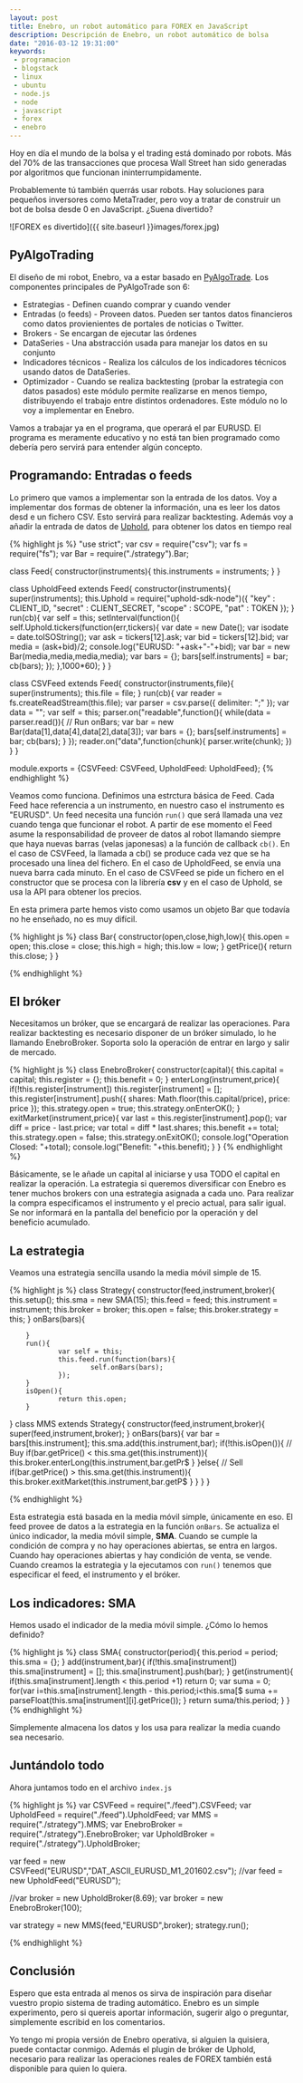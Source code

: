 ```yaml
---
layout: post
title: Enebro, un robot automático para FOREX en JavaScript
description: Descripción de Enebro, un robot automático de bolsa
date: "2016-03-12 19:31:00"
keywords:
 - programacion
 - blogstack
 - linux
 - ubuntu
 - node.js
 - node
 - javascript
 - forex
 - enebro
---
```


Hoy en día el mundo de la bolsa y el trading está dominado por robots. Más del 70% de las transacciones que procesa Wall Street han sido generadas por algoritmos que funcionan ininterrumpidamente.

Probablemente tú también querrás usar robots. Hay soluciones para pequeños inversores como MetaTrader, pero voy a tratar de construir un bot de bolsa desde 0 en JavaScript. ¿Suena divertido?

![FOREX es divertido]({{ site.baseurl }}images/forex.jpg)

## PyAlgoTrading

El diseño de mi robot, Enebro, va a estar basado en [PyAlgoTrade](http://gbeced.github.io/pyalgotrade/). Los componentes principales de PyAlgoTrade son 6:

* Estrategias - Definen cuando comprar y cuando vender
* Entradas (o feeds) - Proveen datos. Pueden ser tantos datos financieros como datos provienientes de portales de noticias o Twitter.
* Brokers - Se encargan de ejecutar las órdenes
* DataSeries - Una abstracción usada para manejar los datos en su conjunto
* Indicadores técnicos - Realiza los cálculos de los indicadores técnicos usando datos de DataSeries.
* Optimizador - Cuando se realiza backtesting (probar la estrategia con datos pasados) este módulo permite realizarse en menos tiempo, distribuyendo el trabajo entre distintos ordenadores. Este módulo no lo voy a implementar en Enebro.

Vamos a trabajar ya en el programa, que operará el par EURUSD. El programa es meramente educativo y no está tan bien programado como debería pero servirá para entender algún concepto.

## Programando: Entradas o feeds

Lo primero que vamos a implementar son la entrada de los datos. Voy a implementar dos formas de obtener la información, una es leer los datos desd e un fichero CSV. Esto servirá para realizar backtesting. Además voy a añadir la entrada de datos de [Uphold](https://uphold.com), para obtener los datos en tiempo real

{% highlight js %}
"use strict";
var csv = require("csv");
var fs = require("fs");
var Bar = require("./strategy").Bar;

class Feed{
        constructor(instruments){
                this.instruments = instruments;
        }
}

class UpholdFeed extends Feed{
        constructor(instruments){
                super(instruments);
                this.Uphold = require("uphold-sdk-node")({
                        "key" : CLIENT_ID,
                        "secret" : CLIENT_SECRET,
                        "scope" : SCOPE,
                        "pat" : TOKEN
                });
        }
        run(cb){
                var self = this;
                setInterval(function(){
                        self.Uphold.tickers(function(err,tickers){
                			var date = new Date();
                			var isodate = date.toISOString();
                			var ask = tickers[12].ask;
                			var bid = tickers[12].bid;
                			var media = (ask+bid)/2;
                			console.log("EURUSD: "+ask+"-"+bid);
                            var bar = new Bar(media,media,media,media);
                            var bars = {};
                            bars[self.instruments] = bar;
                            cb(bars);
                        });
                },1000*60);
        }
}

class CSVFeed extends Feed{
        constructor(instruments,file){
                super(instruments);
                this.file = file;
        }
        run(cb){
                var reader = fs.createReadStream(this.file);
                var parser = csv.parse({
                        delimiter: ";"
                });
                var data = "";
                var self = this;
                parser.on("readable",function(){
                        while(data = parser.read()){
                                // Run onBars;
                                var bar = new Bar(data[1],data[4],data[2],data[3]);
                                var bars = {};
                                bars[self.instruments] = bar;
                                cb(bars);
                        }
                });
                reader.on("data",function(chunk){
                        parser.write(chunk);
                })
        }
}

module.exports = {CSVFeed: CSVFeed, UpholdFeed: UpholdFeed};
{% endhighlight %}

Veamos como funciona. Definimos una estrctura básica de Feed. Cada Feed hace referencia a un instrumento, en nuestro caso el instrumento es "EURUSD". Un feed necesita una función `run()` que será llamada una vez cuando tenga que funcionar el robot. A partir de ese momento el Feed asume la responsabilidad de proveer de datos al robot llamando siempre que haya nuevas barras (velas japonesas) a la función de callback `cb()`. En el caso de CSVFeed, la llamada a cb() se produce cada vez que se ha procesado una línea del fichero. En el caso de UpholdFeed, se envía una nueva barra cada minuto. En el caso de CSVFeed se pide un fichero en el constructor que se procesa con la librería __csv__ y en el caso de Uphold, se usa la API para obtener los precios. 

En esta primera parte hemos visto como usamos un objeto Bar que todavía no he enseñado, no es muy difícil.

{% highlight js %}
class Bar{
        constructor(open,close,high,low){
                this.open = open;
                this.close = close;
                this.high = high;
                this.low = low;
        }
        getPrice(){
                return this.close;
        }
}

{% endhighlight %}

## El bróker

Necesitamos un bróker, que se encargará de realizar las operaciones. Para realizar backtesting es necesario disponer de un bróker simulado, lo he llamando EnebroBroker. Soporta solo la operación de entrar en largo y salir de mercado.

{% highlight js %}
class EnebroBroker{
        constructor(capital){
                this.capital = capital;
                this.register = {};
                this.benefit = 0;
        }
        enterLong(instrument,price){
                if(!this.register[instrument])
                        this.register[instrument] = [];
                this.register[instrument].push({
                        shares: Math.floor(this.capital/price),
                        price: price
                });
                this.strategy.open = true;
                this.strategy.onEnterOK();
        }
         exitMarket(instrument,price){
                var last = this.register[instrument].pop();
                var diff = price - last.price;
                var total = diff * last.shares;
                this.benefit += total;
                this.strategy.open = false;
                this.strategy.onExitOK();
                console.log("Operation Closed: "+total);
                console.log("Benefit: "+this.benefit);
        }
}
{% endhighlight %}

Básicamente, se le añade un capital al iniciarse y usa TODO el capital en realizar la operación. La estrategia si queremos diversificar con Enebro es tener muchos brokers con una estrategia asignada a cada uno. Para realizar la compra especificamos el instrumento y el precio actual, para salir igual. Se nor informará en la pantalla del beneficio por la operación y del beneficio acumulado.

## La estrategia

Veamos una estrategia sencilla usando la media móvil simple de 15.

{% highlight js %}
class Strategy{
        constructor(feed,instrument,broker){
                this.setup();
                this.sma = new SMA(15);
                this.feed = feed;
                this.instrument = instrument;
                this.broker = broker;
                this.open = false;
                this.broker.strategy = this;
        }
        onBars(bars){
        
        }
        run(){
                var self = this;
                this.feed.run(function(bars){
                        self.onBars(bars);
                });
        }
        isOpen(){
                return this.open;
        }
}
class MMS extends Strategy{
        constructor(feed,instrument,broker){
                super(feed,instrument,broker);
        }
        onBars(bars){
                var bar = bars[this.instrument];
                this.sma.add(this.instrument,bar);
                if(!this.isOpen()){
                        // Buy
                        if(bar.getPrice() < this.sma.get(this.instrument)){
                                this.broker.enterLong(this.instrument,bar.getPr$
                        }
                }else{
                        // Sell
                        if(bar.getPrice() > this.sma.get(this.instrument)){
                                this.broker.exitMarket(this.instrument,bar.getP$
                        }
                }
        }
}

{% endhighlight %}

Esta estrategia está basada en la media móvil simple, únicamente en eso. El feed provee de datos a la estrategia en la función `onBars`. Se actualiza el único indicador, la media móvil simple, __SMA__. Cuando se cumple la condición de compra y no hay operaciones abiertas, se entra en largos. Cuando hay operaciones abiertas y hay condición de venta, se vende. Cuando creamos la estrategia y la ejecutamos con `run()` tenemos que especificar el feed, el instrumento y el bróker.

## Los indicadores: SMA

Hemos usado el indicador de la media móvil simple. ¿Cómo lo hemos definido?

{% highlight js %}
class SMA{
        constructor(period){
                this.period = period;
                this.sma = {};
        }
        add(instrument,bar){
                if(!this.sma[instrument])
                        this.sma[instrument] = [];
                this.sma[instrument].push(bar);
        }
        get(instrument){
                if(this.sma[instrument].length < this.period +1)
                        return 0;
                var suma = 0;
                for(var i=this.sma[instrument].length - this.period;i<this.sma[$
                        suma += parseFloat(this.sma[instrument][i].getPrice());
                                        }
                return suma/this.period;
        }
}
{% endhighlight %}

Simplemente almacena los datos y los usa para realizar la media cuando sea necesario.

## Juntándolo todo

Ahora juntamos todo en el archivo `index.js`

{% highlight js %}
var CSVFeed = require("./feed").CSVFeed;
var UpholdFeed = require("./feed").UpholdFeed;
var MMS = require("./strategy").MMS;
var EnebroBroker = require("./strategy").EnebroBroker;
var UpholdBroker = require("./strategy").UpholdBroker;

var feed = new CSVFeed("EURUSD","DAT_ASCII_EURUSD_M1_201602.csv");
//var feed = new UpholdFeed("EURUSD");

//var broker = new UpholdBroker(8.69);
var broker = new EnebroBroker(100);

var strategy = new MMS(feed,"EURUSD",broker);
strategy.run();

{% endhighlight %}

## Conclusión

Espero que esta entrada al menos os sirva de inspiración para diseñar vuestro propio sistema de trading automático. Enebro es un simple experimento, pero si quereis aportar información, sugerir algo o preguntar, simplemente escribid en los comentarios.

Yo tengo mi propia versión de Enebro operativa, si alguien la quisiera, puede contactar conmigo. Además el plugin de bróker de Uphold, necesario para realizar las operaciones reales de FOREX también está disponible para quien lo quiera.